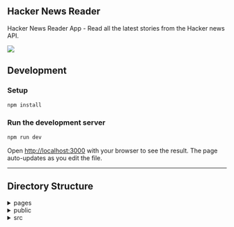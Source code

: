 ## Hacker News Reader

Hacker News Reader App - Read all the latest stories from the Hacker news API.

<a href="">
    <img src="http://img.shields.io/badge/Demo-%23141619?style=for-the-badge&logo=next.js" />
</a>

## Development

### Setup

```bash
npm install
```

### Run the development server

```bash
npm run dev
```

Open [http://localhost:3000](http://localhost:3000) with your browser to see the result. The page auto-updates as you edit the file.

---

## Directory Structure

<details><summary>pages</summary>
<ul>
    <li>_app = Page initializations of the project</li></br>
    <li>_document = A custom Document is commonly used to augment your application's html and body tags.</li></br>
    <li>index.tsx = Home page of the app with all the stories</li>
</ul>
</details>

<details><summary>public</summary>
<ul>
    <li>Logos = Image files of logos and icons</li>
    <li>manifest.json file</li>
</ul>
</details>

<details><summary>src</summary>
<ul>
    <li>common = Commonly used files </li>
    <li>components = Modules of the Project </li>
    <li>utils = Utility functions</li>
</ul>
</details>
